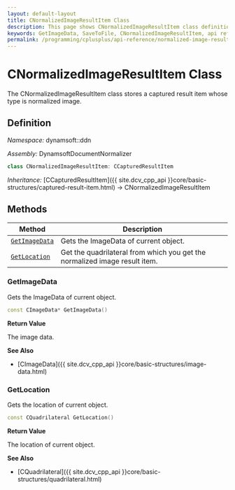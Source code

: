 ```yaml
---
layout: default-layout
title: CNormalizedImageResultItem Class
description: This page shows CNormalizedImageResultItem class definition of Dynamsoft Document Normalizer SDK C++ Edition.
keywords: GetImageData, SaveToFile, CNormalizedImageResultItem, api reference
permalink: /programming/cplusplus/api-reference/normalized-image-result-item-v2.4.2000.html
---
```


# CNormalizedImageResultItem Class

The CNormalizedImageResultItem class stores a captured result item whose type is normalized image.

## Definition

*Namespace:* dynamsoft::ddn

*Assembly:* DynamsoftDocumentNormalizer

```cpp
class CNormalizedImageResultItem: CCapturedResultItem
```

*Inheritance:* [CCapturedResultItem]({{ site.dcv_cpp_api }}core/basic-structures/captured-result-item.html) -> CNormalizedImageResultItem

## Methods

| Method | Description |
|--------|-------------|
| [`GetImageData`](#getimagedata) | Gets the ImageData of current object. |
| [`GetLocation`](#getlocation) | Get the quadrilateral from which you get the normalized image result item. |

### GetImageData

Gets the ImageData of current object.

```cpp
const CImageData* GetImageData() 
```

**Return Value**

The image data.

**See Also**

* [CImageData]({{ site.dcv_cpp_api }}core/basic-structures/image-data.html)

### GetLocation

Gets the location of current object.

```cpp
const CQuadrilateral GetLocation() 
```

**Return Value**

The location of current object.

**See Also**

* [CQuadrilateral]({{ site.dcv_cpp_api }}core/basic-structures/quadrilateral.html)

